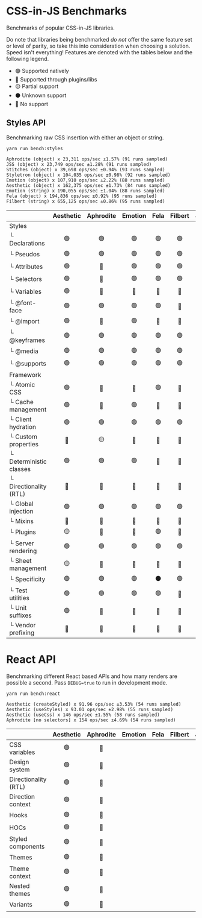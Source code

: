# CSS-in-JS Benchmarks

Benchmarks of popular CSS-in-JS libraries.

Do note that libraries being benchmarked _do not_ offer the same feature set or level of parity, so
take this into consideration when choosing a solution. Speed isn't everything! Features are denoted
with the tables below and the following legend.

- 🟢 Supported natively
- 🔵 Supported through plugins/libs
- 🟡 Partial support
- ⚫️ Unknown support
- 🔴 No support

## Styles API

Benchmarking raw CSS insertion with either an object or string.

```
yarn run bench:styles

Aphrodite (object) x 23,311 ops/sec ±1.57% (91 runs sampled)
JSS (object) x 23,749 ops/sec ±1.28% (91 runs sampled)
Stitches (object) x 39,698 ops/sec ±0.94% (93 runs sampled)
Styletron (object) x 104,035 ops/sec ±0.98% (92 runs sampled)
Emotion (object) x 107,910 ops/sec ±2.22% (88 runs sampled)
Aesthetic (object) x 162,375 ops/sec ±1.73% (84 runs sampled)
Emotion (string) x 190,055 ops/sec ±1.04% (88 runs sampled)
Fela (object) x 194,836 ops/sec ±0.92% (95 runs sampled)
Filbert (string) x 655,125 ops/sec ±0.86% (95 runs sampled)
```

|                         | Aesthetic | Aphrodite | Emotion | Fela | Filbert | JSS | Stitches | Style9 | Styletron | Trousers |
| ----------------------- | :-------: | :-------: | :-----: | :--: | :-----: | :-: | :------: | :----: | :-------: | :------: |
| Styles                  |           |           |         |      |         |     |          |        |           |          |
| └ Declarations          |    🟢     |    🟢     |   🟢    |  🟢  |   🟢    | 🟢  |    🟢    |   🟢   |    🟢     |    🟢    |
| └ Pseudos               |    🟢     |    🟢     |   🟢    |  🟢  |   🟢    | 🔵  |    🟢    |   🟢   |    🟢     |    🟢    |
| └ Attributes            |    🟢     |    🔴     |   🟢    |  🟢  |   🟢    | 🔵  |    🟢    |   🟢   |    ⚫️    |    🟢    |
| └ Selectors             |    🟢     |    🔴     |   🟢    |  🟢  |   🟢    | 🔵  |    🟢    |   🟢   |    ⚫️    |    🟢    |
| └ Variables             |    🟢     |    🔴     |   🔴    |  🔴  |   🔴    | 🔴  |    🔴    |   🟢   |    🔴     |    🔴    |
| └ @font-face            |    🟢     |    🟢     |   🟢    |  🟢  |   🔴    | 🟢  |    🔴    |   🔴   |    🟢     |    🟢    |
| └ @import               |    🟢     |    🔴     |   🟢    |  🔴  |   🔴    | 🟢  |    🔴    |   🔴   |    🔴     |   ⚫️    |
| └ @keyframes            |    🟢     |    🟢     |   🟢    |  🟢  |   🟢    | 🟢  |    🟢    |   🟢   |    🟢     |    🟢    |
| └ @media                |    🟢     |    🟢     |   🟢    |  🟢  |   🟢    | 🟢  |    🟢    |   🟢   |    🟢     |    🟢    |
| └ @supports             |    🟢     |    🟢     |   🟢    |  🟢  |   🟢    | 🟢  |    🟢    |   🟢   |    🟢     |    🟢    |
| Framework               |           |           |         |      |         |     |          |        |           |          |
| └ Atomic CSS            |    🟢     |    🔴     |   🔴    |  🟢  |   🔴    | 🔴  |    🟢    |   🟢   |    🟢     |    🔴    |
| └ Cache management      |    🟢     |    🔴     |   🟢    |  🔴  |   🔴    | 🔴  |    🔴    |   🔴   |    🔴     |    🔴    |
| └ Client hydration      |    🟢     |    🟢     |   🟢    |  🟢  |   🟢    | 🟢  |    🟢    |   🔴   |    🟢     |    🟢    |
| └ Custom properties     |    🔵     |    🟡     |   🔴    |  🔵  |   🔴    | 🔵  |    🔴    |   🔴   |    🔴     |    🔴    |
| └ Deterministic classes |    🟢     |    🟢     |   🟢    |  🔴  |   🔴    | 🔴  |    🔴    |   🟢   |    🔴     |    🟡    |
| └ Directionality (RTL)  |    🔵     |    🔴     |   🔵    |  🔵  |   🔴    | 🔵  |    🔴    |   🔴   |    🔴     |    🔴    |
| └ Global injection      |    🟢     |    🟢     |   🟢    |  🟢  |   🟢    | 🔵  |    🟢    |   🔴   |    🔴     |    🟢    |
| └ Mixins                |    🔵     |    🔴     |   🔴    |  🔴  |   🔴    | 🔴  |    🔴    |   🔴   |    🔴     |    🔴    |
| └ Plugins               |    🟡     |    🔴     |   🔴    |  🟢  |   🔴    | 🟢  |    🔴    |   🔴   |    🔴     |    🔴    |
| └ Server rendering      |    🟢     |    🟢     |   🟢    |  🟢  |   🟢    | 🟢  |    🟢    |   🔴   |    🟢     |    🟢    |
| └ Sheet management      |    🟡     |    🔴     |   🔴    |  🔴  |   🔴    | 🟢  |    🔴    |   🔴   |    🔴     |    🟡    |
| └ Specificity           |    🟢     |    🟢     |   🟢    | ⚫️  |   🟢    | ⚫️ |    🟢    |   🟢   |    ⚫️    |    🟢    |
| └ Test utilities        |    🟢     |    🟢     |   🟢    |  🟢  |   🔴    | 🔴  |    🔴    |   🔴   |    🔴     |    🔴    |
| └ Unit suffixes         |    🟢     |    🔴     |   🔴    |  🔵  |   🔴    | 🔵  |    🔴    |   🔴   |    🔴     |    🔴    |
| └ Vendor prefixing      |    🔵     |    🔴     |   🔴    |  🔵  |   🔵    | 🔵  |    🟢    |   🔴   |    🟢     |    🔴    |

# React API

Benchmarking different React based APIs and how many renders are possible a second. Pass
`DEBUG=true` to run in development mode.

```
yarn run bench:react

Aesthetic (createStyled) x 91.96 ops/sec ±3.53% (54 runs sampled)
Aesthetic (useStyles) x 93.01 ops/sec ±2.98% (55 runs sampled)
Aesthetic (useCss) x 146 ops/sec ±1.55% (58 runs sampled)
Aphrodite [no selectors] x 154 ops/sec ±4.69% (54 runs sampled)
```

|                      | Aesthetic | Aphrodite | Emotion | Fela | Filbert | JSS | Stitches | Style9 | Styletron |
| -------------------- | :-------: | :-------: | :-----: | :--: | :-----: | :-: | :------: | :----: | :-------: |
| CSS variables        |    🟢     |    🔴     |         |      |         |     |          |        |           |
| Design system        |    🟢     |    🔴     |         |      |         |     |          |        |           |
| Directionality (RTL) |    🟢     |    🔴     |         |      |         |     |          |        |           |
| Direction context    |    🟢     |    🔴     |         |      |         |     |          |        |           |
| Hooks                |    🟢     |    🔴     |         |      |         |     |          |        |           |
| HOCs                 |    🟢     |    🔴     |         |      |         |     |          |        |           |
| Styled components    |    🟢     |    🔴     |         |      |         |     |          |        |           |
| Themes               |    🟢     |    🔴     |         |      |         |     |          |        |           |
| Theme context        |    🟢     |    🔴     |         |      |         |     |          |        |           |
| Nested themes        |    🟢     |    🔴     |         |      |         |     |          |        |           |
| Variants             |    🟢     |    🔴     |         |      |         |     |          |        |           |
